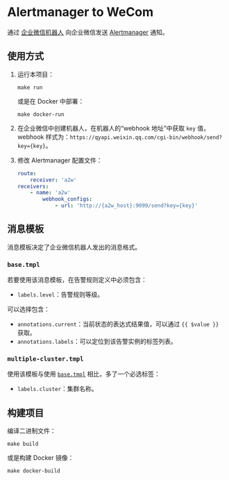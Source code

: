 # Alertmanager to WeCom

通过 [企业微信机器人](https://developer.work.weixin.qq.com/document/path/91770) 向企业微信发送 [Alertmanager](https://github.com/prometheus/alertmanager) 通知。

## 使用方式

1. 运行本项目：

   ```shell
   make run
   ```

   或是在 Docker 中部署：

   ```shell
   make docker-run
   ```

1. 在企业微信中创建机器人，在机器人的“webhook 地址”中获取 `key` 值，webhook 样式为：`https://qyapi.weixin.qq.com/cgi-bin/webhook/send?key={key}`。
1. 修改 Alertmanager 配置文件：

   ```yaml
   route:
       receiver: 'a2w'
   receivers:
       - name: 'a2w'
           webhook_configs:
               - url: 'http://{a2w_host}:9099/send?key={key}'
   ```

## 消息模板

消息模板决定了企业微信机器人发出的消息格式。

### `base.tmpl`

若要使用该消息模板，在告警规则定义中必须包含：

- `labels.level`：告警规则等级。

可以选择包含：

- `annotations.current`：当前状态的表达式结果值，可以通过 `{{ $value }}` 获取。
- `annotations.labels`：可以定位到该告警实例的标签列表。

### `multiple-cluster.tmpl`

使用该模板与使用 [`base.tmpl`](#basetmpl) 相比，多了一个必选标签：

- `labels.cluster`：集群名称。

## 构建项目

编译二进制文件：

```shell
make build
```

或是构建 Docker 镜像：

```shell
make docker-build
```
